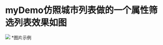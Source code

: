 # myDemo仿照城市列表做的一个属性筛选列表效果如图
![](https://github.com/bitchtoy/list/app/src/main/res/drawable/demo2.png)
*图片示例

